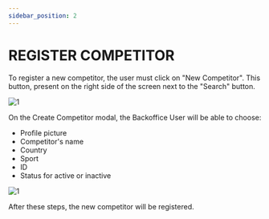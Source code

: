 ```yaml
---
sidebar_position: 2
---
```


# REGISTER COMPETITOR

To register a new competitor, the user must click on "New Competitor". This button, present on the right side of the screen next to the "Search" button.

![1](./../assets/printcompetidor.png)

On the Create Competitor modal, the Backoffice User will be able to choose:

- Profile picture
- Competitor's name
- Country
- Sport
- ID
- Status for active or inactive

![1](./../assets/criarcompetidor.png)

After these steps, the new competitor will be registered.